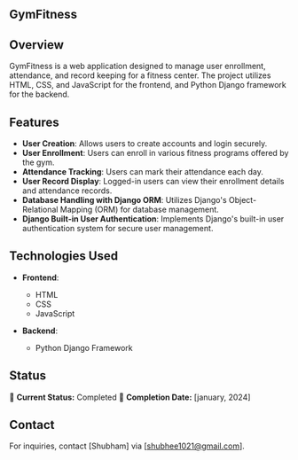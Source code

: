 ## GymFitness

## Overview

GymFitness is a web application designed to manage user enrollment, attendance, and record keeping for a fitness center.
The project utilizes HTML, CSS, and JavaScript for the frontend, and Python Django framework for the backend.

## Features

- **User Creation**: Allows users to create accounts and login securely.
- **User Enrollment**: Users can enroll in various fitness programs offered by the gym.
- **Attendance Tracking**: Users can mark their attendance each day.
- **User Record Display**: Logged-in users can view their enrollment details and attendance records.
- **Database Handling with Django ORM**: Utilizes Django's Object-Relational Mapping (ORM) for database management.
- **Django Built-in User Authentication**: Implements Django's built-in user authentication system for secure user management.



## Technologies Used

- **Frontend**:
  - HTML
  - CSS
  - JavaScript

- **Backend**:
  - Python Django Framework

## Status

🚀 **Current Status:** Completed
📅 **Completion Date:** [january, 2024]

## Contact

For inquiries, contact [Shubham] via [shubhee1021@gmail.com].

